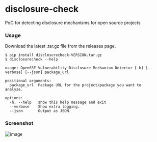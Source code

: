 # disclosure-check
PoC for detecting disclosure mechanisms for open source projects

### Usage

Download the latest .tar.gz file from the releases page.

```
$ pip install disclosurecheck-VERSION.tar.gz
$ disclosurecheck --help

usage: OpenSSF Vulnerability Disclosure Mechanism Detector [-h] [--verbose] [--json] package_url

positional arguments:
  package_url  Package URL for the project/package you want to analyze.

options:
  -h, --help   show this help message and exit
  --verbose    Show extra logging.
  --json       Output as JSON.
 ```

 ### Screenshot

![image](https://user-images.githubusercontent.com/732166/233898773-04640a44-e3fb-4c79-9f48-8aa83287ee85.png)
